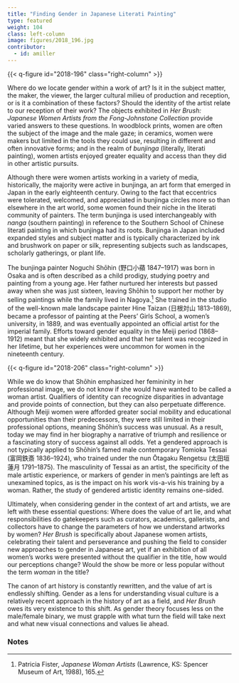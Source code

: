 ```yaml
---
title: "Finding Gender in Japanese Literati Painting"
type: featured
weight: 104
class: left-column
image: figures/2018_196.jpg
contributor:
  - id: amiller
---
```


{{< q-figure id="2018-196" class="right-column" >}}

Where do we locate gender within a work of art? Is it in the subject matter, the maker, the viewer, the larger cultural milieu of production and reception, or is it a combination of these factors? Should the identity of the artist relate to our reception of their work? The objects exhibited in *Her Brush: Japanese Women Artists from the Fong-Johnstone Collection* provide varied answers to these questions. In woodblock prints, women are often the subject of the image and the male gaze; in ceramics, women were makers but limited in the tools they could use, resulting in different and often innovative forms; and in the realm of *bunjinga* (literally, literati painting), women artists enjoyed greater equality and access than they did in other artistic pursuits.

Although there were women artists working in a variety of media, historically, the majority were active in bunjinga, an art form that emerged in Japan in the early eighteenth century. Owing to the fact that eccentrics were tolerated, welcomed, and appreciated in bunjinga circles more so than elsewhere in the art world, some women found their niche in the literati community of painters. The term bunjinga is used interchangeably with *nanga* (southern painting) in reference to the Southern School of Chinese literati painting in which bunjinga had its roots. Bunjinga in Japan included expanded styles and subject matter and is typically characterized by ink and brushwork on paper or silk, representing subjects such as landscapes, scholarly gatherings, or plant life.

The bunjinga painter Noguchi Shōhin (野口小蘋 1847–1917) was born in Osaka and is often described as a child prodigy, studying poetry and painting from a young age. Her father nurtured her interests but passed away when she was just sixteen, leaving Shōhin to support her mother by selling paintings while the family lived in Nagoya.[^1] She trained in the studio of the well-known male landscape painter Hine Taizan (日根対山 1813–1869), became a professor of painting at the Peers’ Girls School, a women’s university, in 1889, and was eventually appointed an official artist for the imperial family. Efforts toward gender equality in the Meiji period (1868–1912) meant that she widely exhibited and that her talent was recognized in her lifetime, but her experiences were uncommon for women in the nineteenth century.

{{< q-figure id="2018-206" class="right-column" >}}

While we do know that Shōhin emphasized her femininity in her professional image, we do not know if she would have wanted to be called a woman artist. Qualifiers of identity can recognize disparities in advantage and provide points of connection, but they can also perpetuate difference. Although Meiji women were afforded greater social mobility and educational opportunities than their predecessors, they were still limited in their professional options, meaning Shōhin’s success was unusual. As a result, today we may find in her biography a narrative of triumph and resilience or a fascinating story of success against all odds. Yet a gendered approach is not typically applied to Shōhin’s famed male contemporary Tomioka Tessai (富岡鉄斎 1836–1924), who trained under the nun Ōtagaku Rengetsu (太田垣蓮月 1791–1875). The masculinity of Tessai as an artist, the specificity of the male artistic experience, or markers of gender in men’s paintings are left as unexamined topics, as is the impact on his work vis-a-vis his training by a woman. Rather, the study of gendered artistic identity remains one-sided.

Ultimately, when considering gender in the context of art and artists, we are left with these essential questions: Where does the value of art lie, and what responsibilities do gatekeepers such as curators, academics, gallerists, and collectors have to change the parameters of how we understand artworks by women? *Her Brush* is specifically about Japanese women artists, celebrating their talent and perseverance and pushing the field to consider new approaches to gender in Japanese art, yet if an exhibition of all women’s works were presented without the qualifier in the title, how would our perceptions change? Would the show be more or less popular without the term *woman* in the title?

The canon of art history is constantly rewritten, and the value of art is endlessly shifting. Gender as a lens for understanding visual culture is a relatively recent approach in the history of art as a field, and *Her Brush* owes its very existence to this shift. As gender theory focuses less on the male/female binary, we must grapple with what turn the field will take next and what new visual connections and values lie ahead.

### Notes

[^1]: Patricia Fister, *Japanese Woman Artists* (Lawrence, KS: Spencer Museum of Art, 1988), 165.
